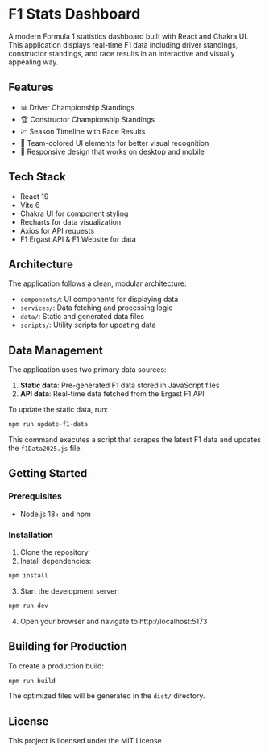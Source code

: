 # F1 Stats Dashboard

A modern Formula 1 statistics dashboard built with React and Chakra UI. This application displays real-time F1 data including driver standings, constructor standings, and race results in an interactive and visually appealing way.

## Features

- 📊 Driver Championship Standings
- 🏆 Constructor Championship Standings
- 📈 Season Timeline with Race Results
- 🎨 Team-colored UI elements for better visual recognition
- 📱 Responsive design that works on desktop and mobile

## Tech Stack

- React 19
- Vite 6
- Chakra UI for component styling
- Recharts for data visualization
- Axios for API requests
- F1 Ergast API & F1 Website for data

## Architecture

The application follows a clean, modular architecture:

- `components/`: UI components for displaying data
- `services/`: Data fetching and processing logic
- `data/`: Static and generated data files
- `scripts/`: Utility scripts for updating data

## Data Management

The application uses two primary data sources:

1. **Static data**: Pre-generated F1 data stored in JavaScript files
2. **API data**: Real-time data fetched from the Ergast F1 API

To update the static data, run:

```bash
npm run update-f1-data
```

This command executes a script that scrapes the latest F1 data and updates the `f1Data2025.js` file.

## Getting Started

### Prerequisites

- Node.js 18+ and npm

### Installation

1. Clone the repository
2. Install dependencies:

```bash
npm install
```

3. Start the development server:

```bash
npm run dev
```

4. Open your browser and navigate to http://localhost:5173

## Building for Production

To create a production build:

```bash
npm run build
```

The optimized files will be generated in the `dist/` directory.

## License

This project is licensed under the MIT License

